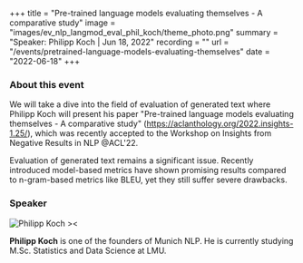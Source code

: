+++
title = "Pre-trained language models evaluating themselves - A comparative study"
image = "images/ev_nlp_langmod_eval_phil_koch/theme_photo.png"
summary = "Speaker: Philipp Koch | Jun 18, 2022"
recording = ""
url = "/events/pretrained-language-models-evaluating-themselves"
date = "2022-06-18"
+++

<!--more-->

### About this event

We will take a dive into the field of evaluation of generated text where Philipp Koch will present his paper "Pre-trained language models evaluating themselves - A comparative study" (https://aclanthology.org/2022.insights-1.25/), which was recently accepted to the Workshop on Insights from Negative Results in NLP @ACL'22.

Evaluation of generated text remains a significant issue. Recently introduced model-based metrics have shown promising results compared to n-gram-based metrics like BLEU, yet they still suffer severe drawbacks. 

### Speaker

![Philipp Koch ><](/images/ev_nlp_langmod_eval_phil_koch/philipp-koch.jpg)

**Philipp Koch** is one of the founders of Munich NLP. He is currently studying M.Sc. Statistics and Data Science at LMU.
